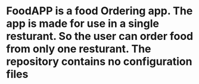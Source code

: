 # FoodAPP is a food Ordering app. The app is made for use in a single resturant. So the user can order food from only one resturant. The repository contains no configuration files
